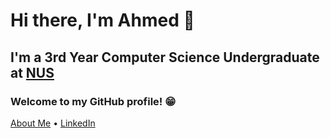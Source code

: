 # Hi there, I'm Ahmed 👋 
## I'm a 3rd Year Computer Science Undergraduate at [NUS](https://nus.edu.sg)
### Welcome to my GitHub profile! 😁
[About Me](https://madanalogy.dev/) • [LinkedIn](https://www.linkedin.com/in/ahmed-bahajjaj/)

<!--[![Ahmed's GitHub Stats](https://github-readme-stats.vercel.app/api?username=madanalogy&count_private=true&hide=stars&theme=Gradient)](https://github.com/anuraghazra/github-readme-stats)

<!--<h1 align="center">Hi there 👋 I'm Ahmed 😁</h1>
<h2 align="center">I'm a CS undergrad from <a href="https://nus.edu.sg" target="_blank" rel="noopener noreferrer">NUS</a> currently interning at <a href="https://www.open.gov.sg/" target="_blank" rel="noopener noreferrer">OGP</a></h2>
<h3 align="center">Welcome to my GitHub profile!</h3>
<p align="center">
  <a href="https://madanalogy.dev/" target="_blank" rel="noopener noreferrer">About Me</a> •
  <a href="https://www.linkedin.com/in/ahmed-bahajjaj/" target="_blank" rel="noopener noreferrer">LinkedIn</a>
</p>

